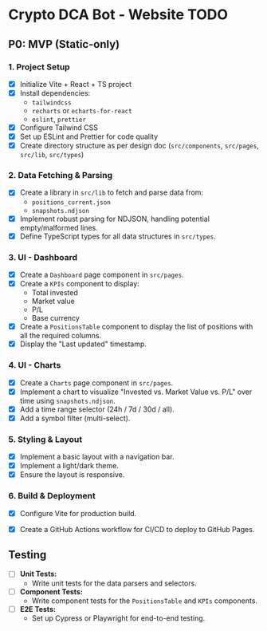 # Crypto DCA Bot - Website TODO

## P0: MVP (Static-only)

### 1. Project Setup
- [x] Initialize Vite + React + TS project
- [x] Install dependencies:
  - `tailwindcss`
  - `recharts` or `echarts-for-react`
  - `eslint`, `prettier`
- [x] Configure Tailwind CSS
- [x] Set up ESLint and Prettier for code quality
- [x] Create directory structure as per design doc (`src/components`, `src/pages`, `src/lib`, `src/types`)

### 2. Data Fetching & Parsing
- [x] Create a library in `src/lib` to fetch and parse data from:
  - `positions_current.json`
  - `snapshots.ndjson`
- [x] Implement robust parsing for NDJSON, handling potential empty/malformed lines.
- [x] Define TypeScript types for all data structures in `src/types`.

### 3. UI - Dashboard
- [x] Create a `Dashboard` page component in `src/pages`.
- [x] Create a `KPIs` component to display:
  - Total invested
  - Market value
  - P/L
  - Base currency
- [x] Create a `PositionsTable` component to display the list of positions with all the required columns.
- [x] Display the "Last updated" timestamp.

### 4. UI - Charts
- [x] Create a `Charts` page component in `src/pages`.
- [x] Implement a chart to visualize "Invested vs. Market Value vs. P/L" over time using `snapshots.ndjson`.
- [x] Add a time range selector (24h / 7d / 30d / all).
- [x] Add a symbol filter (multi-select).

### 5. Styling & Layout
- [x] Implement a basic layout with a navigation bar.
- [x] Implement a light/dark theme.
- [x] Ensure the layout is responsive.

### 6. Build & Deployment
- [x] Configure Vite for production build.
- [x] Create a GitHub Actions workflow for CI/CD to deploy to GitHub Pages.



## Testing

- [ ] **Unit Tests:**
  - Write unit tests for the data parsers and selectors.
- [ ] **Component Tests:**
  - Write component tests for the `PositionsTable` and `KPIs` components.
- [ ] **E2E Tests:**
  - Set up Cypress or Playwright for end-to-end testing.